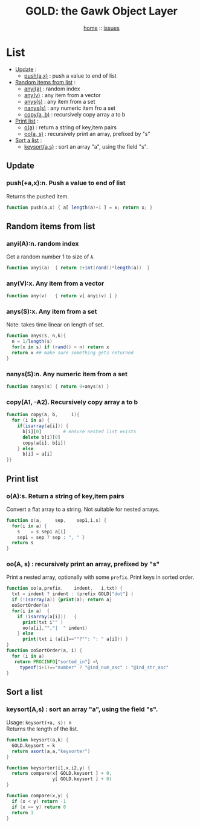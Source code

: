 <a name=top>
<h1 align=center>GOLD: the Gawk Object Layer</h1>
<p  align=center>
<a href="http://github.com/golden/one/master/blob/README.md#top">home</a> :: 
<a href="http://github.com/golden/issues">issues</a> 
</p>


# List

- [Update](#update) : 
    - [push(a,x)](#pushax--push-a-value-to-end-of-list) : push a value to end of list
- [Random items from list](#random-items-from-list) : 
    - [anyi(a)](#anyia--random-index) : random index
    - [any(v)](#anyv---any-item-from-a-vector) : any item from a vector
    - [anys(s)](#anyss---any-item-from-a-set) : any item from a set
    - [nanys(s)](#nanyss-any-numeric-item-fro-a-set) : any numeric item fro a set
    - [copy(a, b)](#copya-b--recursively-copy-array-a-to-b) : recursively copy array a to b
- [Print list](#print-list) : 
    - [o(a)](#oa--return-a-string-of-keyitem-pairs) : return a string of key,item pairs
    - [oo(a, s)](#ooa-s--recursively-print-an-array-prefixed-by-s) : recursively print an array, prefixed by "s"
- [Sort a list](#sort-a-list) : 
    - [keysort(a,s)](#keysortas--sort-an-array-a-using-the-field-s) : sort an array "a", using the field "s".

## Update

### push(+a,x):n.  Push a value to end of list
Returns the pushed item.
```awk
function push(a,x) { a[ length(a)+1 ] = x; return x; }
```

## Random items from list

### anyi(A):n.  random index 
Get a random number 1 to size of `A`.
```awk
function anyi(a)  { return 1+int(rand()*length(a))  }
```

### any(V):x. Any item from a vector
```awk
function any(v)   { return v[ anyi(v) ] }
```

### anys(S):x. Any item from a set
Note: takes time linear on length of set.
```awk
function anys(s, n,k){
  n = 1/length(s) 
  for(x in s) if (rand() < n) return x
  return x ## make sure something gets returned
}
```

### nanys(S):n.  Any numeric item from a set
```awk
function nanys(s) { return 0+anys(s) }
```

### copy(A1, -A2). Recursively copy array a to b
```awk
function copy(a, b,     i){
  for (i in a) {
    if(isarray(a[i])) {
      b[i][0]        # ensure nested list exists
      delete b[i][0] 
      copy(a[i], b[i])
    } else 
      b[i] = a[i] 
}}
```      
## Print list
### o(A):s.  Return a string of key,item pairs 
Convert a flat array to a string. Not suitable for nested arrays.

```awk
function o(a,     sep,    sep1,i,s) {
  for(i in a) {
    s    = s sep1 a[i]
    sep1 = sep ? sep : ", " }
  return s 
}
```      
### oo(A, s) : recursively print an array, prefixed by "s"
Print a nested array, optionally with some `prefix`.
Print keys in sorted order.

```awk
function oo(a,prefix,    indent,   i,txt) {
  txt = indent ? indent : (prefix GOLD["dot"] )
  if (!isarray(a)) {print(a); return a}
  ooSortOrder(a)
  for(i in a)  {
    if (isarray(a[i]))   {
      print(txt i"" )
      oo(a[i],"","|  " indent)
    } else
      print(txt i (a[i]==""?"": ": " a[i])) }
}
function ooSortOrder(a, i) {
  for (i in a)
   return PROCINFO["sorted_in"] =\
     typeof(i+1)=="number" ? "@ind_num_asc" : "@ind_str_asc"
}
```

## Sort a list
### keysort(A,s) : sort an array "a", using the field "s". 
Usage: `keysort(+a, s): n`    
Returns the length of the list.
```awk
function keysort(a,k) {
  GOLD.keysort = k
  return asort(a,a,"keysorter")
}

function keysorter(i1,x,i2,y) {
  return compare(x[ GOLD.keysort ] + 0,
                 y[ GOLD.keysort ] + 0)
} 

function compare(x,y) {
  if (x < y) return -1
  if (x == y) return 0
  return 1
}
```
